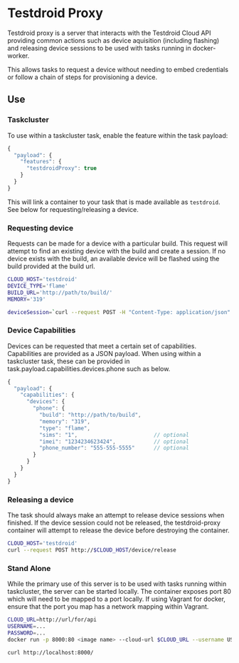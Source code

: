 # Testdroid Proxy

Testdroid proxy is a server that interacts with the Testdroid Cloud API providing
common actions such as device aquisition (including flashing) and releasing device
sessions to be used with tasks running in docker-worker.

This allows tasks to request a device without needing to embed credentials or
follow a chain of steps for provisioning a device.

## Use
### Taskcluster
To use within a taskcluster task, enable the feature within the task payload:

```js
{
  "payload": {
    "features": {
      "testdroidProxy": true
    }
  }
}
```

This will link a container to your task that is made available as `testdroid`.
See below for requesting/releasing a device.

### Requesting device
Requests can be made for a device with a particular build.  This request will
attempt to find an existing device with the build and create a session.  If no
device exists with the build, an available device will be flashed using the build
provided at the build url.

```sh
CLOUD_HOST='testdroid'
DEVICE_TYPE='flame'
BUILD_URL='http://path/to/build/'
MEMORY='319'

deviceSession=`curl --request POST -H "Content-Type: application/json" -d '{"type":"$DEVICE_TYPE","memory":"$MEMORY","build":"$BUILD_URL"}' http://$CLOUD_HOST/device`

```

### Device Capabilities
Devices can be requested that meet a certain set of capabilities. Capabilities
are provided as a JSON payload.  When using within a taskcluster task, these can be
provided in task.payload.capabilities.devices.phone such as below.

```js
{
  "payload": {
    "capabilities": {
      "devices": {
        "phone": {
          "build": "http://path/to/build",
          "memory": "319",
          "type": "flame",
          "sims": "1",                        // optional
          "imei": "1234234623424",            // optional
          "phone_number": "555-555-5555"      // optional
        }
      }
    }
  }
}
```

### Releasing a device
The task should always make an attempt to release device sessions when finished.
If the device session could not be released, the testdroid-proxy container will attempt
to release the device before destroying the container.

```sh
CLOUD_HOST='testdroid'
curl --request POST http://$CLOUD_HOST/device/release
```

### Stand Alone
While the primary use of this server is to be used with tasks running within taskcluster,
the server can be started locally.  The container exposes port 80 which will need to be mapped
to a port locally.  If using Vagrant for docker, ensure that the port you map has a network mapping
within Vagrant.

```sh
CLOUD_URL=http://url/for/api
USERNAME=...
PASSWORD=...
docker run -p 8000:80 <image name> --cloud-url $CLOUD_URL --username USERNAME --password $PASSWORD

curl http://localhost:8000/

```
